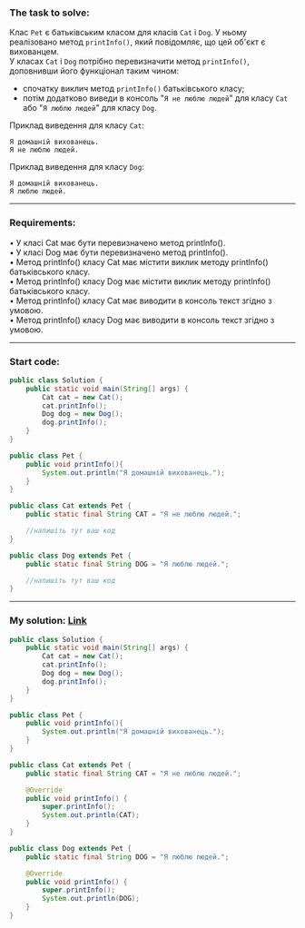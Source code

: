 ### **The task to solve:**  

Клас `Pet` є батьківським класом для класів `Cat` і `Dog`. У ньому реалізовано метод `printInfo()`, який повідомляє, що цей об'єкт є вихованцем.  
У класах `Cat` і `Dog` потрібно перевизначити метод `printInfo()`, доповнивши його функціонал таким чином:  
- спочатку виклич метод `printInfo()` батьківського класу;  
- потім додатково виведи в консоль "`Я не люблю людей`" для класу `Cat` або "`Я люблю людей`" для класу `Dog`.  

Приклад виведення для класу `Cat`:

```
Я домашній вихованець.
Я не люблю людей.
```

Приклад виведення для класу `Dog`:

```
Я домашній вихованець.
Я люблю людей.
```

---

### **Requirements:**  

• У класі Cat має бути перевизначено метод printlnfo().  
• У класі Dog має бути перевизначено метод printlnfo().  
• Метод printlnfo() класу Cat має містити виклик методу printlnfo() батьківського класу.  
• Метод printlnfo() класу Dog має містити виклик методу printlnfo() батьківського класу.  
• Метод printlnfo() класу Cat має виводити в консоль текст згідно з умовою.  
• Метод printlnfo() класу Dog має виводити в консоль текст згідно з умовою.  

---

### **Start code:**  

```java
public class Solution {
    public static void main(String[] args) {
        Cat cat = new Cat();
        cat.printInfo();
        Dog dog = new Dog();
        dog.printInfo();
    }
}
```

```java
public class Pet {
    public void printInfo(){
        System.out.println("Я домашній вихованець.");
    }
}
```

```java
public class Cat extends Pet {
    public static final String CAT = "Я не люблю людей.";

    //напишіть тут ваш код
}
```

```java
public class Dog extends Pet {
    public static final String DOG = "Я люблю людей.";

    //напишіть тут ваш код
}
```

---

### **My solution: [Link](./src/)**  

```java
public class Solution {
    public static void main(String[] args) {
        Cat cat = new Cat();
        cat.printInfo();
        Dog dog = new Dog();
        dog.printInfo();
    }
}
```

```java
public class Pet {
    public void printInfo(){
        System.out.println("Я домашній вихованець.");
    }
}
```

```java
public class Cat extends Pet {
    public static final String CAT = "Я не люблю людей.";

    @Override
    public void printInfo() {
        super.printInfo();
        System.out.println(CAT);
    }
}
```

```java
public class Dog extends Pet {
    public static final String DOG = "Я люблю людей.";

    @Override
    public void printInfo() {
        super.printInfo();
        System.out.println(DOG);
    }
}
```
